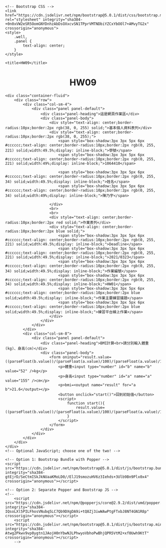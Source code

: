 <html lang="zh-tw">

<head>
    <!-- Required meta tags -->
    <meta charset="utf-8">
    <meta name="viewport" content="width=device-width, initial-scale=1">

    <!-- Bootstrap CSS -->
    <link href="https://cdn.jsdelivr.net/npm/bootstrap@5.0.1/dist/css/bootstrap.min.css" rel="stylesheet" integrity="sha384-+0n0xVW2eSR5OomGNYDnhzAbDsOXxcvSN1TPprVMTNDbiYZCxYbOOl7+AMvyTG2x" crossorigin="anonymous">
    <style>
        .well,
        .panel {
            text-align: center;
        }
    </style>

    <title>HW09</title>

</head>

<body>
    <h1 style="text-align: center;">HW09</h1>

    <div class="container-fluid">
        <div class="row">
            <div class="col-sm-4">
                <div class="panel panel-default">
                    <div class="panel-heading">這是網頁作業區</div>
                    <div class="panel-body">
                        <div style="text-align: center;border-radius:10px;border:2px rgb(38, 0, 255) solid;">基本個人資料表列</div>
                        <div style="text-align: center;border-radius:10px;border:2px rgb(38, 0, 255);">
                            <span style="box-shadow:3px 3px 5px 6px #cccccc;text-align: center;border-radius:10px;border:2px rgb(0, 255, 221) solid;width:49.5%;display: inline-block;">學號</span>
                            <span style="box-shadow:3px 3px 5px 6px #cccccc;text-align: center;border-radius:10px;border:2px rgb(0, 255, 221) solid;width:49%;display: inline-block;">1064410</span>

                            <span style="box-shadow:3px 3px 5px 6px #cccccc;text-align: center;border-radius:10px;border:2px rgb(0, 255, 34) solid;width:49.5%;display: inline-block;">姓名</span>
                            <span style="box-shadow:3px 3px 5px 6px #cccccc;text-align: center;border-radius:10px;border:2px rgb(0, 255, 34) solid;width:49%;display: inline-block;">陳乃宇</span>

                        </div>
                        <br>
                        <br>
                        <div style="text-align: center;border-radius:10px;border:2px red solid;">作業表列</div>
                        <div style="text-align: center;border-radius:10px;border:2px blue solid;">
                            <span style="box-shadow:3px 3px 5px 6px #cccccc;text-align: center;border-radius:10px;border:2px rgb(0, 255, 221) solid;width:49.5%;display: inline-block;">Deadline</span>
                            <span style="box-shadow:3px 3px 5px 6px #cccccc;text-align: center;border-radius:10px;border:2px rgb(0, 255, 221) solid;width:49.5%;display: inline-block;">2021/0323</span>
                            <span style="box-shadow:3px 3px 5px 6px #cccccc;text-align: center;border-radius:10px;border:2px rgb(0, 255, 34) solid;width:49.5%;display: inline-block;">作業編號</span>
                            <span style="box-shadow:3px 3px 5px 6px #cccccc;text-align: center;border-radius:10px;border:2px rgb(0, 255, 34) solid;width:49.5%;display: inline-block;">HW01</span>
                            <span style="box-shadow:3px 3px 5px 6px #cccccc;text-align: center;border-radius:10px;border:2px blue solid;width:49.5%;display: inline-block;">作業主要練習議題</span>
                            <span style="box-shadow:3px 3px 5px 6px #cccccc;text-align: center;border-radius:10px;border:2px blue solid;width:49.5%;display: inline-block;">練習平台線上作業</span>
                        </div>
                    </div>
                </div>
            </div>
            <div class="col-sm-8">
                <div class="panel panel-default">
                    <div class="panel-heading">BMI計算<br>請分別輸入體重(kg)、身高(cm)</div>
                    <div class="panel-body">
                        <form oninput="result.value=((parseFloat(b.value))/(parseFloat(a.value)/100)/(parseFloat(a.value)/100))">
                            <p>體重<input type="number" id="b" name="b" value="52" />kg</p>
                            <p>身高<input type="number" id="a" name="a" value="155" />cm</p>
                            <p>bmi=<output name="result" for="a b">21.6</output></p>
                            <button onclick="start()">回到初始值</button>
                            <script>
                                function start(){
                                    result.value=((parseFloat(b.value))/(parseFloat(a.value)/100)/(parseFloat(a.value)/100));
                                }
                            </script>
                        </form>
                    </div>
                </div>
            </div>
        </div>
    </div>
    <!-- Optional JavaScript; choose one of the two! -->

    <!-- Option 1: Bootstrap Bundle with Popper -->
    <script src="https://cdn.jsdelivr.net/npm/bootstrap@5.0.1/dist/js/bootstrap.bundle.min.js" integrity="sha384-gtEjrD/SeCtmISkJkNUaaKMoLD0//ElJ19smozuHV6z3Iehds+3Ulb9Bn9Plx0x4" crossorigin="anonymous"></script>

    <!-- Option 2: Separate Popper and Bootstrap JS -->
    <!--
        <script src="https://cdn.jsdelivr.net/npm/@popperjs/core@2.9.2/dist/umd/popper.min.js" integrity="sha384-IQsoLXl5PILFhosVNubq5LC7Qb9DXgDA9i+tQ8Zj3iwWAwPtgFTxbJ8NT4GN1R8p" crossorigin="anonymous"></script>
        <script src="https://cdn.jsdelivr.net/npm/bootstrap@5.0.1/dist/js/bootstrap.min.js" integrity="sha384-Atwg2Pkwv9vp0ygtn1JAojH0nYbwNJLPhwyoVbhoPwBhjQPR5VtM2+xf0Uwh9KtT" crossorigin="anonymous"></script>
        -->
</body>

</html>
